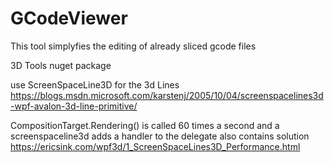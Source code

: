 # GCodeViewer
This tool simplyfies the editing of already sliced gcode files



3D Tools nuget package

use ScreenSpaceLine3D for the 3d Lines
  https://blogs.msdn.microsoft.com/karstenj/2005/10/04/screenspacelines3d-wpf-avalon-3d-line-primitive/

CompositionTarget.Rendering() is called 60 times a second and a screenspaceline3d adds a handler to the delegate
also contains solution
  https://ericsink.com/wpf3d/1_ScreenSpaceLines3D_Performance.html
